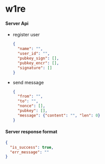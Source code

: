 # w1re

#### Server Api

* register user
  ```json
  {
    "name": "",
    "user_id": "",
    "pubkey_sign": [],
    "pubkey_encr": [],
    "signature": []
  }
  ```
* send message
  ```json
  {
    "from": "",
    "to": "",
    "nonce": [],
    "pubkey": [],
    "message": {"content": "", "len": 0}
  }
  ```

#### Server response format

```json 
{
  "is_success": true,
  "err_message": ""
}
```
